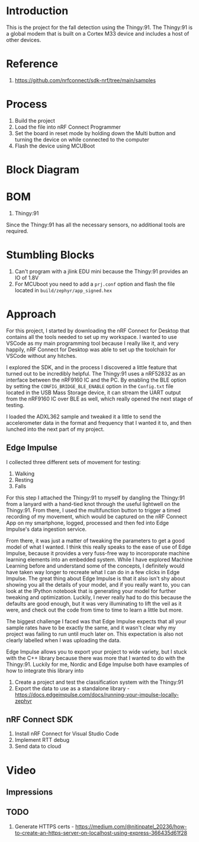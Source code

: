 # Introduction

This is the project for the fall detection using the Thingy:91. The Thingy:91 is a global modem that is built on a Cortex M33 device and includes a host of other devices.

# Reference

1. https://github.com/nrfconnect/sdk-nrf/tree/main/samples


# Process
1. Build the project
2. Load the file into nRF Connect Programmer
3. Set the board in reset mode by holding down the Multi button and turning the device on while connected to the computer
4. Flash the device using MCUBoot
# Block Diagram

# BOM

1. Thingy:91

Since the Thingy:91 has all the necessary sensors, no additional tools are required.

# Stumbling Blocks

1. Can't program with a jlink EDU mini because the Thingy:91 provides an IO of 1.8V
2. For MCUboot you need to add a `prj.conf` option and flash the file located in `build/zephyr/app_signed.hex`

# Approach

For this project, I started by downloading the nRF Connect for Desktop that contains all the tools needed to set up my workspace. I wanted to use VSCode as my main programming tool because I really like it, and very happily, nRF Connect for Desktop was able to set up the toolchain for VSCode without any hitches.

I explored the SDK, and in the process I discovered a little feature that turned out to be incredibly helpful. The Thingy:91 uses a nRF52832 as an interface between the nRF9160 IC and the PC. By enabling the BLE option by setting the `CONFIG_BRIDGE_BLE_ENABLE` option in the `Config.txt` file located in the USB Mass Storage device, it can stream the UART output from the nRF9160 IC over BLE as well, which really opened the next stage of testing.

I loaded the ADXL362 sample and tweaked it a little to send the accelerometer data in the format and frequency that I wanted it to, and then lunched into the next part of my project.

## Edge Impulse

I collected three different sets of movement for testing:

1. Walking
2. Resting
3. Falls


For this step I attached the Thingy:91 to myself by dangling the Thingy:91 from a lanyard with a hand-tied knot through the useful lightwell on the Thingy:91. From there, I used the multifunction button to trigger a timed recording of my movement, which would be captured on the nRF Connect App on my smartphone, logged, processed and then fed into Edge Impulse's data ingestion service. 

From there, it was just a matter of tweaking the parameters to get a good model of what I wanted. I think this really speaks to the ease of use of Edge Impulse, because it provides a very fuss-free way to incoroporate machine learning elements into an embedded system. While I have explored Machine Learning before and understand some of the concepts, I definitely would have taken way longer to recreate what I can do in a few clicks in Edge Impulse. The great thing about Edge Impulse is that it also isn't shy about showing you all the details of your model, and if you really want to, you can look at the IPython notebook that is generating your model for further tweaking and optimization. Luckily, I never really had to do this because the defaults are good enough, but it was very illuminating to lift the veil as it were, and check out the code from time to time to learn a little but more.

The biggest challenge I faced was that Edge Impulse expects that all your sample rates have to be exactly the same, and it wasn't clear why my project was failing to run until much later on. This expectation is also not clearly labelled when I was uploading the data.

Edge Impulse allows you to export your project to wide variety, but I stuck with the C++ library because there was more that I wanted to do with the Thingy:91. Luckily for me, Nordic and Edge Impulse both have examples of how to integrate this library into

1. Create a project and test the classification system with the Thingy:91
2. Export the data to use as a standalone library - https://docs.edgeimpulse.com/docs/running-your-impulse-locally-zephyr

## nRF Connect SDK

1. Install nRF Connect for Visual Studio Code
2. Implement RTT debug
3. Send data to cloud

# Video

## Impressions

## TODO

1. Generate HTTPS certs - https://medium.com/@nitinpatel_20236/how-to-create-an-https-server-on-localhost-using-express-366435d61f28
